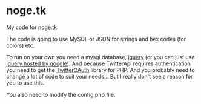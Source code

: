 ﻿# noge.tk

My code for [noge.tk](http://noge.tk)

The code is going to use MySQL or JSON for strings and hex codes (for colors) etc.

To run on your own you need a mysql database, [jquery](https://jquery.com/) (or you can just use [jquery hosted by google](https://developers.google.com/speed/libraries/)). And because TwitterApi requires authentication you need to get the [TwitterOAuth](https://twitteroauth.com/) library for PHP. And you probably need to change a lot of code to suit your needs... But I really don't see a reason for you to use this.

You also need to modify the config.php file.
